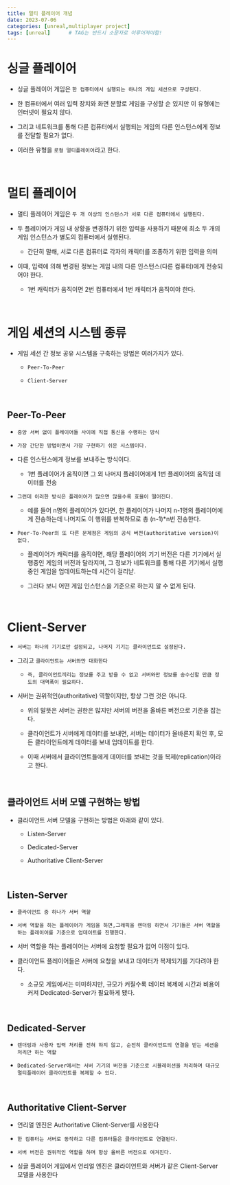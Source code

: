 ```yaml
---
title: 멀티 플레이어 개념
date: 2023-07-06
categories: [unreal,multiplayer project]
tags: [unreal]		# TAG는 반드시 소문자로 이루어져야함!
---
```


**싱글 플레이어**
==============

* 싱글 플레이어 게임은 `한 컴퓨터에서 실행되는 하나의 게임 세션으로 구성된다.`

* 한 컴퓨터에서 여러 입력 장치와 화면 분할로 게임을 구성할 순 있지만 이 유형에는 인터넷이 필요치 않다.

* 그리고 네트워크를 통해 다른 컴퓨터에서 실행되는 게임의 다른 인스턴스에게 정보를 전달할 필요가 없다.

* 이러한 유형을 `로컬 멀티플레이어`라고 한다.

<br>

**멀티 플레이어**
============

* 멀티 플레이어 게임은 `두 개 이상의 인스턴스가 서로 다른 컴퓨터에서 실행된다.`

* 두 플레이어가 게임 내 상황을 변경하기 위한 입력을 사용하기 때문에 최소 두 개의 게임 인스턴스가 별도의 컴퓨터에서 실행된다.

  * 간단히 말해, 서로 다른 컴퓨터로 각자의 캐릭터를 조종하기 위한 입력을 의미

* 이때, 입력에 의해 변경된 정보는 게임 내의 다른 인스턴스(다른 컴퓨터)에게 전송되어야 한다.

  * 1번 캐릭터가 움직이면 2번 컴퓨터에서 1번 캐릭터가 움직여야 한다.

<br>


게임 세션의 시스템 종류
==========

* 게임 세션 간 정보 공유 시스템을 구축하는 방법은 여러가지가 있다.

  * `Peer-To-Peer`

  * `Client-Server`

<br>

**Peer-To-Peer**
-------------

* `중앙 서버 없이 플레이어들 사이에 직접 통신을 수행하는 방식`

* `가장 간단한 방법이면서 가장 구현하기 쉬운 시스템이다.`


* 다른 인스턴스에게 정보를 보내주는 방식이다.

  * 1번 플레이어가 움직이면 그 외 나머지 플레이어에게 1번 플레이어의 움직임 데이터를 전송

* `그런데 이러한 방식은 플레이어가 많으면 많을수록 효율이 떨어진다.`

  * 예를 들어 n명의 플레이어가 있다면, 한 플레이어가 나머지 n-1명의 플레이어에게 전송하는데 나머지도 이 행위를 반복하므로 총 (n-1)*n번 전송한다.

* `Peer-To-Peer의 또 다른 문제점은 게임의 공식 버전(authoritative version)이 없다.`

  * 플레이어가 캐릭터를 움직이면, 해당 플레이어의 기기 버전은 다른 기기에서 실행중인 게임의 버전과 달라지며, 그 정보가 네트워크를 통해 다른 기기에서 실행 중인 게임을 업데이트하는데 시간이 걸리낟.

  * 그러다 보니 어떤 게임 인스턴스을 기준으로 하는지 알 수 없게 된다.


<br>

**Client-Server**
============

* `서버는 하나의 기기로만 설정되고, 나머지 기기는 클라이언트로 설정된다.`

* 그리고 `클라이언트는 서버와만 대화한다`

  * `즉, 클라이언트끼리는 정보를 주고 받을 수 없고 서버와만 정보를 송수신할 만큼 정도의 대역폭이 필요하다.`

* 서버는 권위적인(authoritative) 역할이지만, 항상 그런 것은 아니다.

  * 위의 말뜻은 서버는 권한은 많지만 서버의 버전을 올바른 버전으로 기준을 잡는다.

  * 클라이언트가 서버에게 데이터를 보내면, 서버는 데이터가 올바른지 확인 후, 모든 클라이언트에게 데이터를 보내 업데이트를 한다.

  * 이때 서버에서 클라이언트들에게 데이터를 보내는 것을 복제(replication)이라고 한다.

<br>


**클라이언트 서버 모델 구현하는 방법**
----------------

* 클라이언트 서버 모델을 구현하는 방법은 아래와 같이 있다.

  * Listen-Server

  * Dedicated-Server

  * Authoritative Client-Server

<br>

**Listen-Server**
-----------

* `클라이언트 중 하나가 서버 역할`

* `서버 역할을 하는 플레이어가 게임을 하면,그래픽을 렌더링 하면서 기기들은 서버 역할을 하는 플레이어를 기준으로 업데이트를 진행한다.`

* 서버 역할을 하는 플레이어는 서버에 요청할 필요가 없어 이점이 있다.

* 클라이언트 플레이어들은 서버에 요청을 보내고 데이터가 복제되기를 기다려야 한다.

  * 소규모 게임에서는 미미하지만, 규모가 커질수록 데이터 복제에 시간과 비용이 커져 Dedicated-Server가 필요하게 됐다.

<br>

**Dedicated-Server**
------------

* `렌더링과 사용자 입력 처리를 전혀 하지 않고, 순전히 클라이언트의 연결을 받는 세션을 처리만 하는 역할`

* `Dedicated-Server에서는 서버 기기의 버전을 기준으로 시뮬레이션을 처리하며 대규모 멀티플레이어 클라이언트를 복제할 수 있다.`


<br>

**Authoritative Client-Server**
--------

* 언리얼 엔진은 Authoritative Client-Server를 사용한다

* `한 컴퓨터는 서버로 동작하고 다른 컴퓨터들은 클라이언트로 연결된다.`

* `서버 버전은 권위적인 역할을 하며 항상 올바른 버전으로 여겨진다.
`
* 싱글 플레이어 게임에서 언리얼 엔진은 클라이언트와 서버가 같은 Client-Server 모델을 사용한다